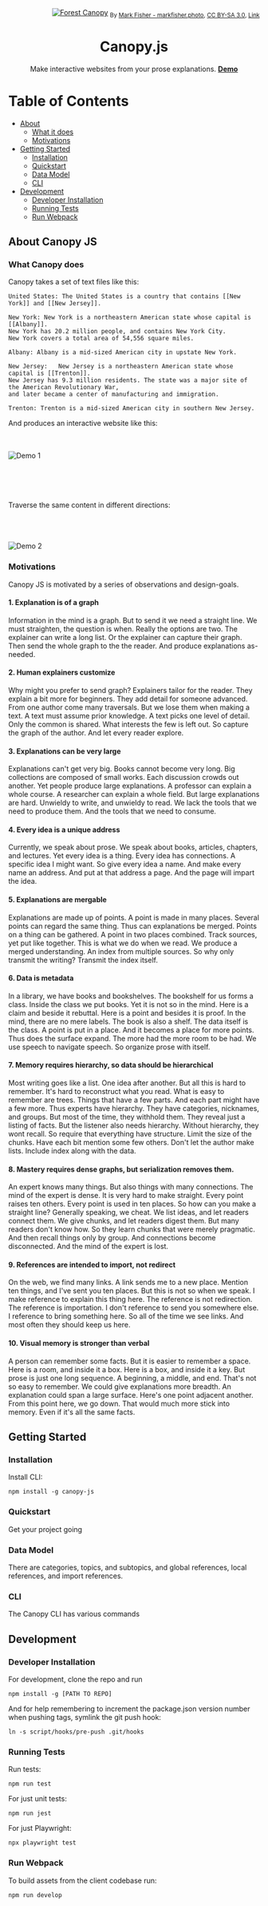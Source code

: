 <div align="right">
<a href="https://en.wikipedia.org/wiki/Canopy_(biology)#/media/File:JigsawCanopy.jpg">
<img src="https://upload.wikimedia.org/wikipedia/commons/thumb/e/ef/JigsawCanopy.jpg/2560px-JigsawCanopy.jpg" title="The canopy in Sepilok Orangutan Rehabilitation Centre in the Malaysian Sabah District of North Borneo, 25 July 2010." alt="Forest Canopy" width="auto" height="auto"/></a>
<sub>
  By
  <a rel="nofollow" class="external text" href="https://markfisher.photo">Mark Fisher - markfisher.photo</a>,
  <a href="https://creativecommons.org/licenses/by-sa/3.0" title="Creative Commons Attribution-Share Alike 3.0">CC BY-SA 3.0</a>,
  <a href="https://commons.wikimedia.org/w/index.php?curid=18189052">Link</a>
</sub>
</div>
<div align="center">
<h1>Canopy.js</h1>
<p> Make interactive websites from your prose explanations. <b><a href="#">Demo</a></b></p>
</div>

# Table of Contents

- [About](#about-canopy-js)
  * [What it does](#what-it-does)
  * [Motivations](#motivations)
- [Getting Started](#getting-started)
  * [Installation](#installation)
  * [Quickstart](#quickstart)
  * [Data Model](#data-model)
  * [CLI](#cli)
- [Development](#development)
  * [Developer Installation](#developer-installation)
  * [Running Tests](#running-tests)
  * [Run Webpack](#run-webpack)

## About Canopy JS

### What Canopy does

Canopy takes a set of text files like this:


```
United States: The United States is a country that contains [[New York]] and [[New Jersey]].

New York: New York is a northeastern American state whose capital is [[Albany]].
New York has 20.2 million people, and contains New York City.
New York covers a total area of 54,556 square miles.

Albany: Albany is a mid-sized American city in upstate New York.

New Jersey:   New Jersey is a northeastern American state whose capital is [[Trenton]].
New Jersey has 9.3 million residents. The state was a major site of the American Revolutionary War,
and later became a center of manufacturing and immigration.

Trenton: Trenton is a mid-sized American city in southern New Jersey.

```

And produces an interactive website like this:
<br>
<br>
<br>

![Demo 1](./readme/demo1.gif)

<br>
<br>
<br>
<br>
Traverse the same content in different directions:
<br>
<br>
<br>
<br>

![Demo 2](./readme/demo2.gif)

### Motivations

Canopy JS is motivated by a series of observations and design-goals.

#### 1. Explanation is of a graph

Information in the mind is a graph.
But to send it we need a straight line.
We must straighten, the question is when.
Really the options are two.
The explainer can write a long list.
Or the explainer can capture their graph.
Then send the whole graph to the the reader.
And produce explanations as-needed.

#### 2. Human explainers customize

Why might you prefer to send graph?
Explainers tailor for the reader.
They explain a bit more for beginners.
They add detail for someone advanced.
From one author come many traversals.
But we lose them when making a text.
A text must assume prior knowledge.
A text picks one level of detail.
Only the common is shared.
What interests the few is left out.
So capture the graph of the author.
And let every reader explore.

#### 3. Explanations can be very large

Explanations can't get very big.
Books cannot become very long.
Big collections are composed of small works.
Each discussion crowds out another.
Yet people produce large explanations.
A professor can explain a whole course.
A researcher can explain a whole field.
But large explanations are hard.
Unwieldy to write, and unwieldy to read.
We lack the tools that we need to produce them.
And the tools that we need to consume.

#### 4. Every idea is a unique address

Currently, we speak about prose.
We speak about books, articles, chapters, and lectures.
Yet every idea is a thing.
Every idea has connections.
A specific idea I might want.
So give every idea a name.
And make every name an address.
And put at that address a page.
And the page will impart the idea.

#### 5. Explanations are mergable

Explanations are made up of points.
A point is made in many places.
Several points can regard the same thing.
Thus can explanations be merged.
Points on a thing can be gathered.
A point in two places combined.
Track sources, yet put like together.
This is what we do when we read.
We produce a merged understanding.
An index from multiple sources.
So why only transmit the writing?
Transmit the index itself.

#### 6. Data is metadata

In a library, we have books and bookshelves.
The bookshelf for us forms a class.
Inside the class we put books.
Yet it is not so in the mind.
Here is a claim and beside it rebuttal.
Here is a point and besides it is proof.
In the mind, there are no mere labels.
The book is also a shelf.
The data itself is the class.
A point is put in a place.
And it becomes a place for more points.
Thus does the surface expand.
The more had the more room to be had.
We use speech to navigate speech.
So organize prose with itself.

#### 7. Memory requires hierarchy, so data should be hierarchical

Most writing goes like a list.
One idea after another.
But all this is hard to remember.
It's hard to reconstruct what you read.
What is easy to remember are trees.
Things that have a few parts.
And each part might have a few more.
Thus experts have hierarchy.
They have categories, nicknames, and groups.
But most of the time, they withhold them.
They reveal just a listing of facts.
But the listener also needs hierarchy.
Without hierarchy, they wont recall.
So require that everything have structure.
Limit the size of the chunks.
Have each bit mention some few others.
Don't let the author make lists.
Include index along with the data.

#### 8. Mastery requires dense graphs, but serialization removes them.

An expert knows many things.
But also things with many connections.
The mind of the expert is dense.
It is very hard to make straight.
Every point raises ten others.
Every point is used in ten places.
So how can you make a straight line?
Generally speaking, we cheat.
We list ideas, and let readers connect them.
We give chunks, and let readers digest them.
But many readers don't know how.
So they learn chunks that were merely pragmatic.
And then recall things only by group.
And connections become disconnected.
And the mind of the expert is lost.

#### 9. References are intended to import, not redirect

On the web, we find many links.
A link sends me to a new place.
Mention ten things, and I've sent you ten places.
But this is not so when we speak.
I make reference to explain this thing here.
The reference is not redirection.
The reference is importation.
I don't reference to send you somewhere else.
I reference to bring something here.
So all of the time we see links.
And most often they should keep us here.

#### 10. Visual memory is stronger than verbal

A person can remember some facts.
But it is easier to remember a space.
Here is a room, and inside it a box.
Here is a box, and inside it a key.
But prose is just one long sequence.
A beginning, a middle, and end.
That's not so easy to remember.
We could give explanations more breadth.
An explanation could span a large surface.
Here's one point adjacent another.
From this point here, we go down.
That would much more stick into memory.
Even if it's all the same facts.

## Getting Started

### Installation

Install CLI:

```
npm install -g canopy-js
```

### Quickstart

Get your project going

### Data Model

There are categories, topics, and subtopics, and global references, local references, and import references.

### CLI

The Canopy CLI has various commands

## Development

### Developer Installation

For development, clone the repo and run

```
npm install -g [PATH TO REPO]
```

And for help remembering to increment the package.json version number when pushing tags, symlink the git push hook:
```
ln -s script/hooks/pre-push .git/hooks
```
### Running Tests

Run tests:
```
npm run test
```

For just unit tests:

```
npm run jest
```

For just Playwright:
```
npx playwright test
```

### Run Webpack

To build assets from the client codebase run:
```
npm run develop
```
